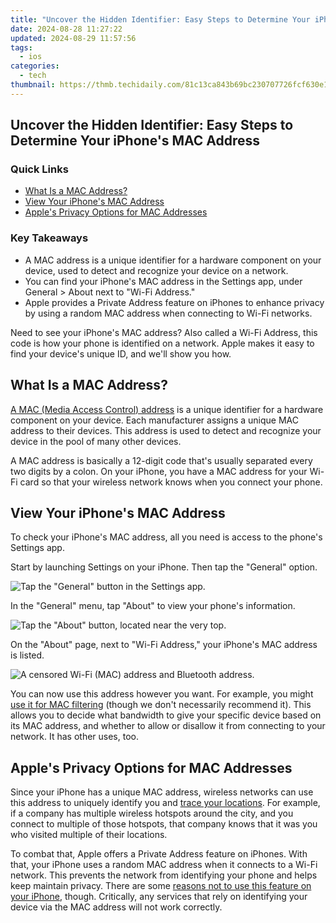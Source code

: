 ```yaml
---
title: "Uncover the Hidden Identifier: Easy Steps to Determine Your iPhone's MAC Address"
date: 2024-08-28 11:27:22
updated: 2024-08-29 11:57:56
tags:
  - ios
categories:
  - tech
thumbnail: https://thmb.techidaily.com/81c13ca843b69bc230707726fcf630e171a8ad9a8fe460d7f27ac14f30c5db39.jpg
---
```


## Uncover the Hidden Identifier: Easy Steps to Determine Your iPhone's MAC Address

### Quick Links

* [What Is a MAC Address?](https://facebook-video-content.techidaily.com/updated-2024-approved-realizing-your-potential-in-360-video-streams-for-social-media/)
* [View Your iPhone's MAC Address](https://tech-recovery.techidaily.com/your-complete-harry-potter-journey-the-right-way-to-experience-the-wizards-tale-on-screen/)
* [Apple's Privacy Options for MAC Addresses](https://fox-info.techidaily.com/in-2024-best-mobile-photography-note-taking-tools/)

### Key Takeaways

* A MAC address is a unique identifier for a hardware component on your device, used to detect and recognize your device on a network.
* You can find your iPhone's MAC address in the Settings app, under General > About next to "Wi-Fi Address."
* Apple provides a Private Address feature on iPhones to enhance privacy by using a random MAC address when connecting to Wi-Fi networks.

 Need to see your iPhone's MAC address? Also called a Wi-Fi Address, this code is how your phone is identified on a network. Apple makes it easy to find your device's unique ID, and we'll show you how.

##  What Is a MAC Address?

[A MAC (Media Access Control) address](https://www.howtogeek.com/764868/what-is-a-mac-address-and-how-does-it-work/) is a unique identifier for a hardware component on your device. Each manufacturer assigns a unique MAC address to their devices. This address is used to detect and recognize your device in the pool of many other devices.

 A MAC address is basically a 12-digit code that's usually separated every two digits by a colon. On your iPhone, you have a MAC address for your Wi-Fi card so that your wireless network knows when you connect your phone.

##  View Your iPhone's MAC Address

 To check your iPhone's MAC address, all you need is access to the phone's Settings app.

 Start by launching Settings on your iPhone. Then tap the "General" option.

![Tap the "General" button in the Settings app.](https://static1.howtogeekimages.com/wordpress/wp-content/uploads/2023/12/1-4.png) 

 In the "General" menu, tap "About" to view your phone's information.

![Tap the "About" button, located near the very top.](https://static1.howtogeekimages.com/wordpress/wp-content/uploads/2023/12/2-about.png) 

 On the "About" page, next to "Wi-Fi Address," your iPhone's MAC address is listed.

![A censored Wi-Fi (MAC) address and Bluetooth address.](https://static1.howtogeekimages.com/wordpress/wp-content/uploads/2023/12/3-mac.png) 

 You can now use this address however you want. For example, you might [use it for MAC filtering](https://sim-unlock.techidaily.com/in-2024-unlock-your-iphone-se-in-minutes-with-iccid-code-everything-you-need-to-know-by-drfone-ios/) (though we don't necessarily recommend it). This allows you to decide what bandwidth to give your specific device based on its MAC address, and whether to allow or disallow it from connecting to your network. It has other uses, too.

##  Apple's Privacy Options for MAC Addresses

 Since your iPhone has a unique MAC address, wireless networks can use this address to uniquely identify you and [trace your locations](https://facebook-video-footage.techidaily.com/new-mastering-the-art-of-locating-your-youtube-discussions/). For example, if a company has multiple wireless hotspots around the city, and you connect to multiple of those hotspots, that company knows that it was you who visited multiple of their locations.

 To combat that, Apple offers a Private Address feature on iPhones. With that, your iPhone uses a random MAC address when it connects to a Wi-Fi network. This prevents the network from identifying your phone and helps keep maintain privacy. There are some [reasons not to use this feature on your iPhone](https://android-pokemon-go.techidaily.com/detailed-guide-of-ispoofer-for-pogo-installation-on-infinix-smart-7-drfone-by-drfone-virtual-android/), though. Critically, any services that rely on identifying your device via the MAC address will not work correctly.

<ins class="adsbygoogle"
     style="display:block"
     data-ad-format="autorelaxed"
     data-ad-client="ca-pub-7571918770474297"
     data-ad-slot="1223367746"></ins>



<ins class="adsbygoogle"
     style="display:block"
     data-ad-client="ca-pub-7571918770474297"
     data-ad-slot="8358498916"
     data-ad-format="auto"
     data-full-width-responsive="true"></ins>

